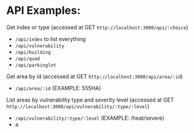 
# API Examples:

 Get index or type (accessed at GET `http://localhost:3000/api/:choice`)
 - `/api/index` to list everything
 - `/api/vulnerability`
 - `/api/building`
 - `/api/quad`
 - `/api/parkinglot`

Get area by id (accessed at GET `http://localhost:3000/api/area/:id`)
 - `/api/area/:id` (EXAMPLE: 555HA)

List areas by vulnerability type and severity level (accessed at GET `http://localhost:3000/api/vulnerability/:type/:level`)
 - `/api/vulnerability/:type/:level` (EXAMPLE: /heat/severe)
  - a

